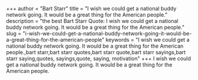 +++
author = "Bart Starr"
title = "I wish we could get a national buddy network going. It would be a great thing for the American people."
description = "the best Bart Starr Quote: I wish we could get a national buddy network going. It would be a great thing for the American people."
slug = "i-wish-we-could-get-a-national-buddy-network-going-it-would-be-a-great-thing-for-the-american-people"
keywords = "I wish we could get a national buddy network going. It would be a great thing for the American people.,bart starr,bart starr quotes,bart starr quote,bart starr sayings,bart starr saying,quotes, sayings,quote, saying, motivation"
+++
I wish we could get a national buddy network going. It would be a great thing for the American people.
